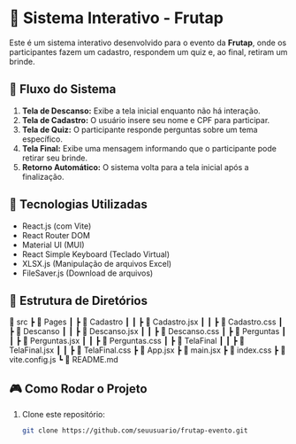 # 📱 Sistema Interativo - Frutap

Este é um sistema interativo desenvolvido para o evento da **Frutap**, onde os participantes fazem um cadastro, respondem um quiz e, ao final, retiram um brinde.

## 📌 **Fluxo do Sistema**
1. **Tela de Descanso:** Exibe a tela inicial enquanto não há interação.
2. **Tela de Cadastro:** O usuário insere seu nome e CPF para participar.
3. **Tela de Quiz:** O participante responde perguntas sobre um tema específico.
4. **Tela Final:** Exibe uma mensagem informando que o participante pode retirar seu brinde.
5. **Retorno Automático:** O sistema volta para a tela inicial após a finalização.

## 🚀 **Tecnologias Utilizadas**
- React.js (com Vite)
- React Router DOM
- Material UI (MUI)
- React Simple Keyboard (Teclado Virtual)
- XLSX.js (Manipulação de arquivos Excel)
- FileSaver.js (Download de arquivos)

## 📂 **Estrutura de Diretórios**
📂 src ┣ 📂 Pages ┃ ┣ 📂 Cadastro ┃ ┃ ┣ 📜 Cadastro.jsx ┃ ┃ ┣ 📜 Cadastro.css ┃ ┣ 📂 Descanso ┃ ┃ ┣ 📜 Descanso.jsx ┃ ┃ ┣ 📜 Descanso.css ┃ ┣ 📂 Perguntas ┃ ┃ ┣ 📜 Perguntas.jsx ┃ ┃ ┣ 📜 Perguntas.css ┃ ┣ 📂 TelaFinal ┃ ┃ ┣ 📜 TelaFinal.jsx ┃ ┃ ┣ 📜 TelaFinal.css ┣ 📜 App.jsx ┣ 📜 main.jsx ┣ 📜 index.css ┣ 📜 vite.config.js ┗ 📜 README.md

## 🎮 **Como Rodar o Projeto**
1. Clone este repositório:
   ```sh
   git clone https://github.com/seuusuario/frutap-evento.git
